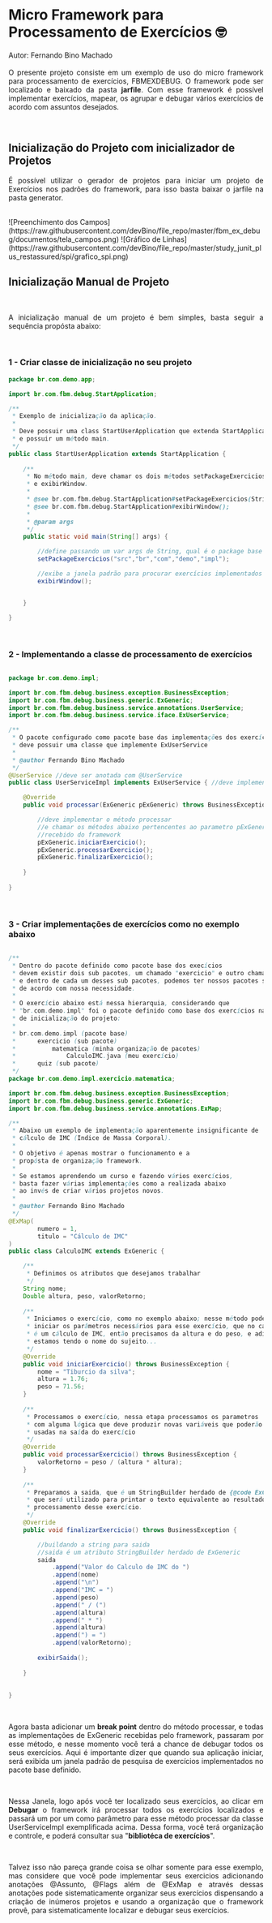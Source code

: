 # Micro Framework para Processamento de Exercícios &#129299;<br>

<p align="justify">Autor: Fernando Bino Machado <br><br>O presente projeto consiste em um exemplo de uso do micro framework para processamento de exercícios, FBMEXDEBUG. O framework pode ser localizado e baixado da pasta <b>jarfile</b>. Com esse framework é possível implementar exercícios, mapear, os agrupar e debugar vários exercícios de acordo com assuntos desejados.</p>
<br>

<h2>Inicialização do Projeto com inicializador de Projetos</h2>
<p align="justify">É possível utilizar o gerador de projetos para iniciar um projeto de Exercícios nos padrões do framework, para isso basta baixar o jarfile na pasta generator.</p>
<br>
![Preenchimento dos Campos](https://raw.githubusercontent.com/devBino/file_repo/master/fbm_ex_debug/documentos/tela_campos.png)
![Gráfico de Linhas](https://raw.githubusercontent.com/devBino/file_repo/master/study_junit_plus_restassured/spi/grafico_spi.png)

<h2>Inicialização Manual de Projeto</h2>
<br>
<p align="justify">A inicialização manual de um projeto é bem simples, basta seguir a sequência propósta abaixo:</p>
<br>
<h3>1 - Criar classe de inicialização no seu projeto</h3>

```java
package br.com.demo.app;

import br.com.fbm.debug.StartApplication;

/**
 * Exemplo de inicialização da aplicação.
 * 
 * Deve possuir uma class StartUserApplication que extenda StartApplication
 * e possuir um método main. 
 */
public class StartUserApplication extends StartApplication {
	
	/**
	 * No método main, deve chamar os dois métodos setPackageExercicios 
	 * e exibirWindow.
	 * 
	 * @see br.com.fbm.debug.StartApplication#setPackageExercicios(String...);
	 * @see br.com.fbm.debug.StartApplication#exibirWindow();
	 * 
	 * @param args
	 */
	public static void main(String[] args) {

		//define passando um var args de String, qual é o package base para agrupar os exercícios
		setPackageExercicios("src","br","com","demo","impl");

		//exibe a janela padrão para procurar exercícios implementados no package definido acima    
		exibirWindow();


	}

}
```
<br>
<h3>2 - Implementando a classe de processamento de exercícios</h3>

```java

package br.com.demo.impl;

import br.com.fbm.debug.business.exception.BusinessException;
import br.com.fbm.debug.business.generic.ExGeneric;
import br.com.fbm.debug.business.service.annotations.UserService;
import br.com.fbm.debug.business.service.iface.ExUserService;

/**
 * O pacote configurado como pacote base das implementações dos exercícios,
 * deve possuir uma classe que implemente ExUserService
 * 
 * @author Fernando Bino Machado
 */
@UserService //deve ser anotada com @UserService
public class UserServiceImpl implements ExUserService { //deve implementar ExUserService

	@Override
	public void processar(ExGeneric pExGeneric) throws BusinessException {

		//deve implementar o método processar
		//e chamar os métodos abaixo pertencentes ao parametro pExGeneric
		//recebido do framework
		pExGeneric.iniciarExercicio();
		pExGeneric.processarExercicio();
		pExGeneric.finalizarExercicio();
		
	}
	
}

```

<br>
<h3>3 - Criar implementações de exercícios como no exemplo abaixo</h3>

```java

/**
 * Dentro do pacote definido como pacote base dos execícios
 * devem existir dois sub pacotes, um chamado "exercicio" e outro chamado "quiz"
 * e dentro de cada um desses sub pacotes, podemos ter nossos pacotes separando os exercícios
 * de acordo com nossa necessidade.
 *
 * O exercício abaixo está nessa hierarquia, considerando que
 * "br.com.demo.impl" foi o pacote definido como base dos exercícios na classe
 * de inicialização do projeto:
 * 
 * br.com.demo.impl (pacote base)
 * 		exercicio (sub pacote)
 * 			matematica (minha organização de pacotes)
 *				CalculoIMC.java (meu exercício)
 * 		quiz (sub pacote)
 */ 
package br.com.demo.impl.exercicio.matematica;

import br.com.fbm.debug.business.exception.BusinessException;
import br.com.fbm.debug.business.generic.ExGeneric;
import br.com.fbm.debug.business.service.annotations.ExMap;

/**
 * Abaixo um exemplo de implementação aparentemente insignificante de 
 * cálculo de IMC (Indice de Massa Corporal).
 * 
 * O objetivo é apenas mostrar o funcionamento e a
 * propósta de organização framework.
 * 
 * Se estamos aprendendo um curso e fazendo vários exercícios,
 * basta fazer várias implementações como a realizada abaixo
 * ao invés de criar vários projetos novos.
 * 
 * @author Fernando Bino Machado
 */
@ExMap(
		numero = 1,
		titulo = "Cálculo de IMC"
)
public class CalculoIMC extends ExGeneric {

	/**
	 * Definimos os atributos que desejamos trabalhar
	 */
	String nome;
	Double altura, peso, valorRetorno;
	
	/**
	 * Iniciamos o exercício, como no exemplo abaixo; nesse método podemos
	 * iniciar os parâmetros necessários para esse exercício, que no caso
	 * é um cálculo de IMC, então precisamos da altura e do peso, e adicionalmente
	 * estamos tendo o nome do sujeito...
	 */
	@Override
	public void iniciarExercicio() throws BusinessException {
		nome = "Tiburcio da silva";
		altura = 1.76;
		peso = 71.56;
	}
	
	/**
	 * Processamos o exercício, nessa etapa processamos os parametros 
	 * com alguma lógica que deve produzir novas variáveis que poderão ser 
	 * usadas na saída do exercício
	 */
	@Override
	public void processarExercicio() throws BusinessException {
		valorRetorno = peso / (altura * altura);
	}
	
	/**
	 * Preparamos a saida, que é um StringBuilder herdado de {@code ExGeneric}
	 * que será utilizado para printar o texto equivalente ao resultado do 
	 * processamento desse exercício.
	 */
	@Override
	public void finalizarExercicio() throws BusinessException {

		//buildando a string para saida
		//saida é um atributo StringBuilder herdado de ExGeneric
		saida
			.append("Valor do Calculo de IMC do ")
			.append(nome)
			.append("\n")
			.append("IMC = ")
			.append(peso)
			.append(" / (")
			.append(altura)
			.append(" * ")
			.append(altura)
			.append(") = ")
			.append(valorRetorno);
		
		exibirSaida();
			
	}
	
	
}

```
<br>

<p align="justify">Agora basta adicionar um <b>break point</b> dentro do método processar, e todas as implementações de ExGeneric recebidas pelo framework, passaram por esse método, e nesse momento você terá a chance de debugar todos os seus exercícios. Aqui é importante dizer que quando sua aplicação iniciar, será exibida um janela padrão de pesquisa de exercícios implementados no pacote base definido. </p>
<br>
<p align="justify">Nessa Janela, logo após você ter localizado seus exercícios, ao clicar em <b>Debugar</b> o framework irá processar todos os exercícios localizados e passará um por um como parâmetro para esse método processar da classe UserServiceImpl exemplificada acima. Dessa forma, você terá organização e controle, e poderá consultar sua "<b>bibliotéca de exercícios</b>".</p>

<br>
<p align="justify">Talvez isso não pareça grande coisa se olhar somente para esse exemplo, mas considere que você pode implementar seus exercicios adicionando anotações @Assunto, @Flags além de @ExMap e através dessas anotações pode sistematicamente organizar seus exercícios dispensando a criação de inúmeros projetos e usando a organização que o framework provê, para sistematicamente localizar e debugar seus exercícios.</p>
